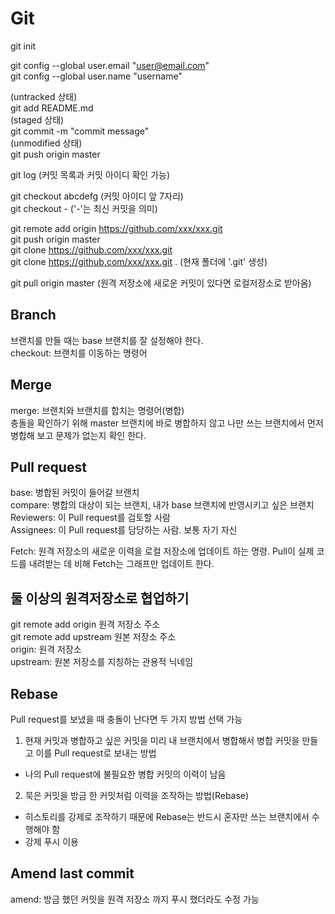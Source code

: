 # Git

git init

git config --global user.email "user@email.com" \
git config --global user.name "username"

(untracked 상태) \
git add README.md \
(staged 상태) \
git commit -m "commit message" \
(unmodified 상태) \
git push origin master

git log (커밋 목록과 커밋 아이디 확인 가능)

git checkout abcdefg (커밋 아이디 앞 7자리) \
git checkout - ('-'는 최신 커밋을 의미)

git remote add origin https://github.com/xxx/xxx.git \
git push origin master \
git clone https://github.com/xxx/xxx.git \
git clone https://github.com/xxx/xxx.git . (현재 폴더에 '.git' 생성)

git pull origin master (원격 저장소에 새로운 커밋이 있다면 로컬저장소로 받아옴)

## Branch
브랜치를 만들 때는 base 브랜치를 잘 설정해야 한다. \
checkout: 브랜치를 이동하는 명령어

## Merge
merge: 브랜치와 브랜치를 합치는 명령어(병합) \
충돌을 확인하기 위해 master 브랜치에 바로 병합하지 않고 나만 쓰는 브랜치에서 먼저 병합해 보고 문제가 없는지
확인 한다.

## Pull request
base: 병합된 커밋이 들어갈 브랜치 \
compare: 병합의 대상이 되는 브랜치, 내가 base 브랜치에 반영시키고 싶은 브랜치 \
Reviewers: 이 Pull request를 검토할 사람 \
Assignees: 이 Pull request를 담당하는 사람. 보통 자기 자신

Fetch: 원격 저장소의 새로운 이력을 로컬 저장소에 업데이트 하는 명령. Pull이 실제 코드를 내려받는 데 비해 Fetch는 그래프만 업데이트 한다.

## 둘 이상의 원격저장소로 협업하기
git remote add origin 원격 저장소 주소 \
git remote add upstream 원본 저장소 주소 \
origin: 원격 저장소 \
upstream: 원본 저장소를 지칭하는 관용적 닉네임 

## Rebase
Pull request를 보냈을 때 충돌이 난다면 두 가지 방법 선택 가능

1. 현재 커밋과 병합하고 싶은 커밋을 미리 내 브랜치에서 병합해서 병합 커밋을 만들고 이를 Pull request로 보내는 방법
  - 나의 Pull request에 불필요한 병합 커밋의 이력이 남음
2. 묵은 커밋을 방금 한 커밋처럼 이력을 조작하는 방법(Rebase)
  - 히스토리를 강제로 조작하기 때문에 Rebase는 반드시 혼자만 쓰는 브랜치에서 수행해야 함
  - 강제 푸시 이용

## Amend last commit
amend: 방금 했던 커밋을 원격 저장소 까지 푸시 했더라도 수정 가능



